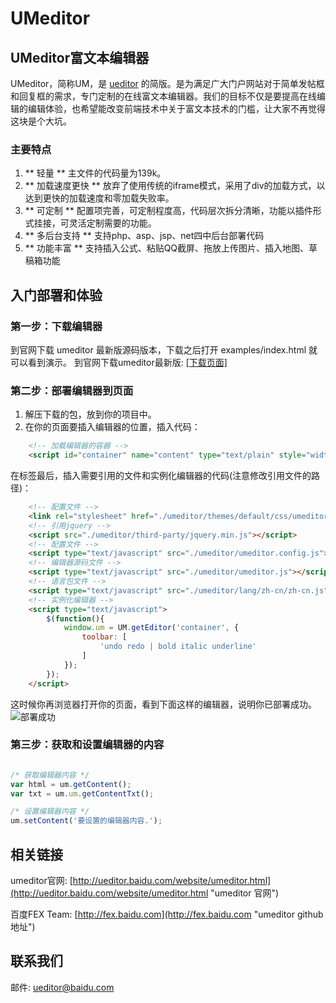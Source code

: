 UMeditor
=======

## UMeditor富文本编辑器 ##

UMeditor，简称UM，是 [ueditor](http://ueditor.baidu.com) 的简版。是为满足广大门户网站对于简单发帖框和回复框的需求，专门定制的在线富文本编辑器。我们的目标不仅是要提高在线编辑的编辑体验，也希望能改变前端技术中关于富文本技术的门槛，让大家不再觉得这块是个大坑。

### 主要特点 ###

1. ** 轻量 ** 主文件的代码量为139k。
2. ** 加载速度更快 ** 放弃了使用传统的iframe模式，采用了div的加载方式，以达到更快的加载速度和零加载失败率。
2. ** 可定制 ** 配置项完善，可定制程度高，代码层次拆分清晰，功能以插件形式挂接，可灵活定制需要的功能。
3. ** 多后台支持 ** 支持php、asp、jsp、net四中后台部署代码
4. ** 功能丰富 ** 支持插入公式、粘贴QQ截屏、拖放上传图片、插入地图、草稿箱功能

## 入门部署和体验 ##

### 第一步：下载编辑器 ###

到官网下载 umeditor 最新版源码版本，下载之后打开 examples/index.html 就可以看到演示。
到官网下载umeditor最新版: [[下载页面]](http://ueditor.baidu.com/website/download.html#mini "下载页面") 

### 第二步：部署编辑器到页面 ###

1. 解压下载的包，放到你的项目中。
2. 在你的页面要插入编辑器的位置，插入代码：
```html
	<!-- 加载编辑器的容器 -->
	<script id="container" name="content" type="text/plain" style="width:600px;height:200px;">这里写你的初始化内容</script>
```

在<head></head>标签最后，插入需要引用的文件和实例化编辑器的代码(注意修改引用文件的路径)：
```html
	<!-- 配置文件 -->
	<link rel="stylesheet" href="./umeditor/themes/default/css/umeditor.css">
	<!-- 引用jquery -->
	<script src="./umeditor/third-party/jquery.min.js"></script>
	<!-- 配置文件 -->
	<script type="text/javascript" src="./umeditor/umeditor.config.js"></script>
	<!-- 编辑器源码文件 -->
	<script type="text/javascript" src="./umeditor/umeditor.js"></script>
	<!-- 语言包文件 -->
	<script type="text/javascript" src="./umeditor/lang/zh-cn/zh-cn.js"></script>
	<!-- 实例化编辑器 -->
	<script type="text/javascript">
	    $(function(){
	    	window.um = UM.getEditor('container', {
	    		toolbar: [
		            'undo redo | bold italic underline'
		        ]
	    	});
	    });
	</script>
```

这时候你再浏览器打开你的页面，看到下面这样的编辑器，说明你已部署成功。
![部署成功](./_doc/render-editor.png)

### 第三步：获取和设置编辑器的内容 ###

```javascript

/* 获取编辑器内容 */
var html = um.getContent();
var txt = um.um.getContentTxt();

/* 设置编辑器内容 */
um.setContent('要设置的编辑器内容.');

```

## 相关链接 ##

umeditor官网: [http://ueditor.baidu.com/website/umeditor.html](http://ueditor.baidu.com/website/umeditor.html "umeditor 官网")

百度FEX Team: [http://fex.baidu.com](http://fex.baidu.com "umeditor github 地址")

## 联系我们 ##

邮件: [ueditor@baidu.com](mailto://email:ueditor@baidu.com "发邮件给百度f3开发组")
